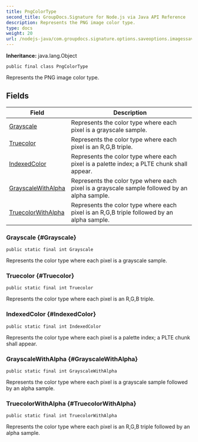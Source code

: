 ```yaml
---
title: PngColorType
second_title: GroupDocs.Signature for Node.js via Java API Reference
description: Represents the PNG image color type.
type: docs
weight: 20
url: /nodejs-java/com.groupdocs.signature.options.saveoptions.imagessaveoptions/pngcolortype/
---
```

**Inheritance:**
java.lang.Object
```
public final class PngColorType
```

Represents the PNG image color type.
## Fields

| Field | Description |
| --- | --- |
| [Grayscale](#Grayscale) | Represents the color type where each pixel is a grayscale sample. |
| [Truecolor](#Truecolor) | Represents the color type where each pixel is an R,G,B triple. |
| [IndexedColor](#IndexedColor) | Represents the color type where each pixel is a palette index; a PLTE chunk shall appear. |
| [GrayscaleWithAlpha](#GrayscaleWithAlpha) | Represents the color type where each pixel is a grayscale sample followed by an alpha sample. |
| [TruecolorWithAlpha](#TruecolorWithAlpha) | Represents the color type where each pixel is an R,G,B triple followed by an alpha sample. |
### Grayscale {#Grayscale}
```
public static final int Grayscale
```


Represents the color type where each pixel is a grayscale sample.

### Truecolor {#Truecolor}
```
public static final int Truecolor
```


Represents the color type where each pixel is an R,G,B triple.

### IndexedColor {#IndexedColor}
```
public static final int IndexedColor
```


Represents the color type where each pixel is a palette index; a PLTE chunk shall appear.

### GrayscaleWithAlpha {#GrayscaleWithAlpha}
```
public static final int GrayscaleWithAlpha
```


Represents the color type where each pixel is a grayscale sample followed by an alpha sample.

### TruecolorWithAlpha {#TruecolorWithAlpha}
```
public static final int TruecolorWithAlpha
```


Represents the color type where each pixel is an R,G,B triple followed by an alpha sample.

